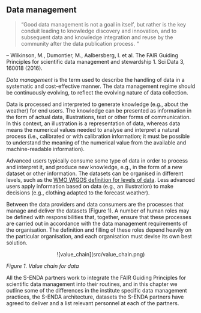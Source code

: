 ## Data management
> “Good data management is not a goal in itself, but rather is the key conduit leading to knowledge discovery and innovation, and to subsequent data and knowledge integration and reuse by the community after the data publication process. “
> 
– Wilkinson, M., Dumontier, M., Aalbersberg, I. et al. The FAIR Guiding Principles for scientific data management and stewardship 1. Sci Data 3, 160018 (2016).

*Data management* is the term used to describe the handling of data in a systematic and cost-effective manner. The data management regime should be continuously evolving, to reflect the evolving nature of data collection.

Data is processed and interpreted to generate knowledge (e.g., about the weather) for end users. The knowledge can be presented as information in the form of actual data, illustrations, text or other forms of communication. In this context, an illustration is a representation of data, whereas data means the numerical values needed to analyse and interpret a natural process (i.e., calibrated or with calibration information; it must be possible to understand the meaning of the numerical value from the available and machine-readable information).

Advanced users typically consume some type of data in order to process and interpret it, and produce new knowledge, e.g., in the form of a new dataset or other information. The datasets can be organised in different levels, such as the [WMO WIGOS definition for levels of data](https://codes.wmo.int/wmdr/_SourceOfObservation). Less advanced users apply information based on data (e.g., an illustration) to make decisions (e.g., clothing adapted to the forecast weather).

Between the data providers and data consumers are the processes that manage and deliver the datasets (Figure 1). A number of human roles may be defined with responsibilities that, together, ensure that these processes are carried out in accordance with the data management requirements of the organisation. The definition and filling of these roles depend heavily on the particular organisation, and each organisation must devise its own best solution.
<p style="text-align: center;">
![value_chain](src/value_chain.png)

*Figure 1. Value chain for data*
</p>

All the S-ENDA partners work to integrate the FAIR Guiding Principles for scientific data management into their routines, and in this chapter we outline some of the differences in the institute specific data management practices, the S-ENDA architecture, datasets the S-ENDA partners have agreed to deliver and a list relevant personnel at each of the partners.
